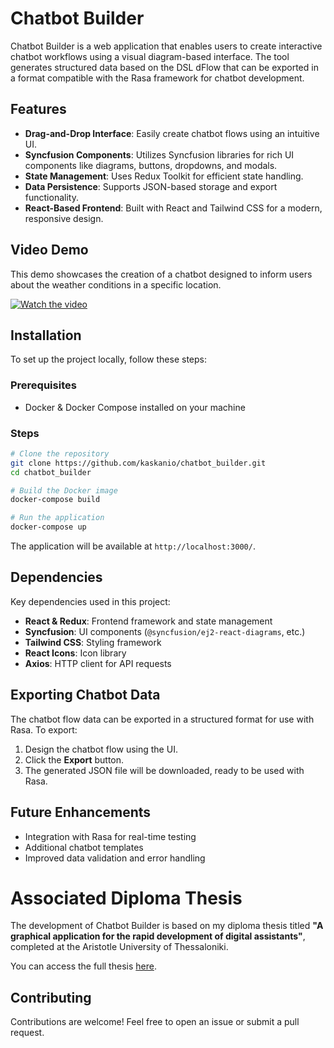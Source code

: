 # Chatbot Builder

Chatbot Builder is a web application that enables users to create interactive chatbot workflows using a visual diagram-based interface. The tool generates structured data based on the DSL dFlow that can be exported in a format compatible with the Rasa framework for chatbot development.

## Features

- **Drag-and-Drop Interface**: Easily create chatbot flows using an intuitive UI.
- **Syncfusion Components**: Utilizes Syncfusion libraries for rich UI components like diagrams, buttons, dropdowns, and modals.
- **State Management**: Uses Redux Toolkit for efficient state handling.
- **Data Persistence**: Supports JSON-based storage and export functionality.
- **React-Based Frontend**: Built with React and Tailwind CSS for a modern, responsive design.

## Video Demo

This demo showcases the creation of a chatbot designed to inform users about the weather conditions in a specific location.

[![Watch the video](https://img.youtube.com/vi/k17ttVTbRwY/0.jpg)](https://www.youtube.com/watch?v=k17ttVTbRwY)

## Installation

To set up the project locally, follow these steps:

### Prerequisites

- Docker & Docker Compose installed on your machine

### Steps

```bash
# Clone the repository
git clone https://github.com/kaskanio/chatbot_builder.git
cd chatbot_builder

# Build the Docker image
docker-compose build

# Run the application
docker-compose up
```

The application will be available at `http://localhost:3000/`.

## Dependencies

Key dependencies used in this project:

- **React & Redux**: Frontend framework and state management
- **Syncfusion**: UI components (`@syncfusion/ej2-react-diagrams`, etc.)
- **Tailwind CSS**: Styling framework
- **React Icons**: Icon library
- **Axios**: HTTP client for API requests

## Exporting Chatbot Data

The chatbot flow data can be exported in a structured format for use with Rasa. To export:

1. Design the chatbot flow using the UI.
2. Click the **Export** button.
3. The generated JSON file will be downloaded, ready to be used with Rasa.

## Future Enhancements

- Integration with Rasa for real-time testing
- Additional chatbot templates
- Improved data validation and error handling

# Associated Diploma Thesis

The development of Chatbot Builder is based on my diploma thesis titled **"A graphical application for the rapid development of digital assistants"**, completed at the Aristotle University of Thessaloniki.

You can access the full thesis [here](https://ikee.lib.auth.gr/record/362729/?ln=en).

## Contributing

Contributions are welcome! Feel free to open an issue or submit a pull request.
